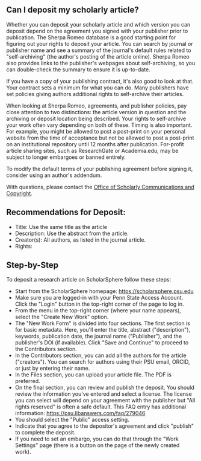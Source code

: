 ## Can I deposit my scholarly article?

Whether you can deposit your scholarly article and which version you can deposit depend on the agreement you signed with your publisher prior to publication.
The Sherpa Romeo database is a good starting point for figuring out your rights to deposit your article. You can search by journal or publisher name and see a summary of the journal's default rules related to "self-archiving" (the author's posting of the article online). Sherpa Romeo also provides links to the publisher's webpages about self-archiving, so you can double-check the summary to ensure it is up-to-date.

If you have a copy of your publishing contract, it's also good to look at that. Your contract sets a minimum for what you can do. Many publishers have set policies giving authors additional rights to self-archive their articles.

When looking at Sherpa Romeo, agreements, and publisher policies, pay close attention to two distinctions: the article version in question and the archiving or deposit location being described. Your rights to self-archive your work often vary depending on both of these. Timing is also important. For example, you might be allowed to post a post-print on your personal website from the time of acceptance but not be allowed to post a post-print on an institutional repository until 12 months after publication. For-profit article sharing sites, such as ResearchGate or Academia.edu, may be subject to longer embargoes or banned entirely.

To modify the default terms of your publishing agreement before signing it, consider using an author's addendum.

With questions, please contact the [Office of Scholarly Communications and Copyright](https://libraries.psu.edu/services/scholarly-publishing-services/contact-copyright-publishing-and-open-access).

## Recommendations for Deposit:

- Title: Use the same title as the article
- Description: Use the abstract from the article. 
- Creator(s): All authors, as listed in the journal article.
- Rights: 

## Step-by-Step

To deposit a research article on ScholarSphere follow these steps:

- Start from the ScholarSphere homepage: https://scholarsphere.psu.edu
- Make sure you are logged-in with your Penn State Access Account. Click the "Login" button in the top-right corner of the page to log in.
- From the menu in the top-right corner (where your name appears), select the "Create New Work" option.
- The "New Work Form" is divided into four sections. The first section is for basic metadata. Here, you'll enter the title, abstract ("description"), keywords, publication date, the journal name ("Publisher"), and the publisher's DOI (if available). Click "Save and Continue" to proceed to the Contributors section. 
- In the Contributors section, you can add all the authors for the article ("creators"). You can search for authors using their PSU email, ORCID, or just by entering their name. 
- In the Files section, you can upload your article file. The PDF is preferred.
- On the final section, you can review and publish the deposit. You should review the information you've entered and select a license. The license you can select will depend on your agreement with the publisher but "All rights reserved" is often a safe default. This FAQ entry has additional information: https://psu.libanswers.com/faq/279046
- You should select the "Public" access setting.
- Indicate that you agree to the depositor's agreement and click "publish" to complete the deposit. 
- If you need to set an embargo, you can do that through the "Work Settings" page (there is a button on the page of the newly created work).